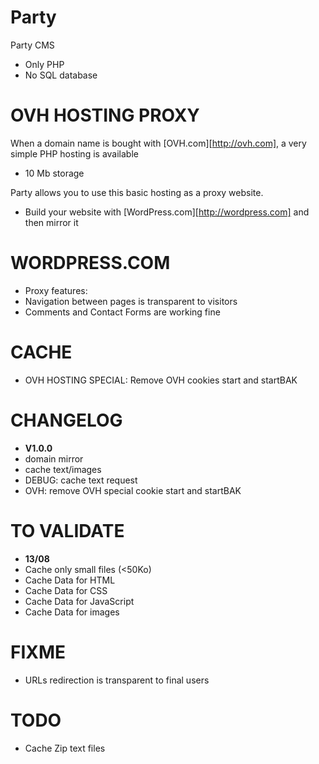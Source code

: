 Party
=====

Party CMS

* Only PHP
* No SQL database

OVH HOSTING PROXY
=====

When a domain name is bought with [OVH.com][http://ovh.com], a very simple PHP hosting is available
* 10 Mb storage

Party allows you to use this basic hosting as a proxy website.

* Build your website with [WordPress.com][http://wordpress.com] and then mirror it

WORDPRESS.COM
=====

* Proxy features:
* Navigation between pages is transparent to visitors
* Comments and Contact Forms are working fine

CACHE
=====

* OVH HOSTING SPECIAL: Remove OVH cookies start and startBAK

CHANGELOG
=====

* __V1.0.0__
* domain mirror
* cache text/images
* DEBUG: cache text request
* OVH: remove OVH special cookie start and startBAK

TO VALIDATE
=====

* __13/08__
* Cache only small files (<50Ko)
* Cache Data for HTML
* Cache Data for CSS
* Cache Data for JavaScript
* Cache Data for images

FIXME
=====

* URLs redirection is transparent to final users

TODO
=====

* Cache Zip text files


